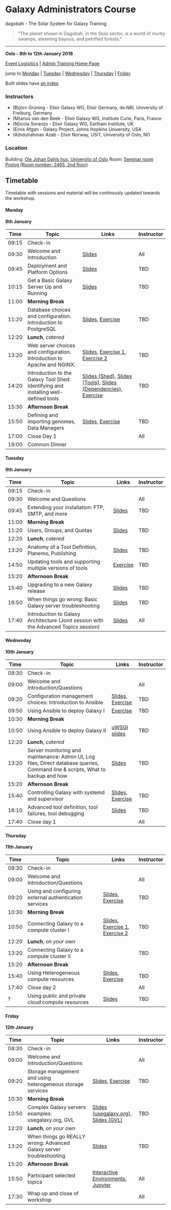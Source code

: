 # Galaxy Administrators Course

dagobah - The Solar System for Galaxy Training
> "The planet shown in Dagobah, in the Sluis sector, is a world of murky swamps, steaming bayous, and petrified forests."

---
**Oslo - 8th to 12th January 2018**

[Event Logisitics](https://docs.google.com/document/d/17ZpNQu6cC6tx-WNF6iN7T7Gu2TrOJthS98KglJa6k9s/edit?usp=sharing) | [Admin Training Home Page](https://wiki.galaxyproject.org/Events/AdminTraining2016)

jump to [Monday](#monday) | [Tuesday](#tuesday) | [Wednesday](#wednesday) | [Thursday](#thursday) | [Friday](#friday)

Built slides have [an index](https://galaxyproject.github.io/dagobah-training/2016-saltlakecity/).

### Instructors

* (B)jörn Grüning - Elixir Galaxy WG, Elixir Germany, de.NBI, University of Freiburg, Germany 
* (M)arius van den Beek - Elixir Galaxy WG, Institute Curie, Paris, France
* (N)icola Soranzo - Elixir Galaxy WG, Earlham Institute, UK
* (E)nis Afgan - Galaxy Project, Johns Hopkins University, USA
* (A)bdulrahman Azab - Elixir Norway, USIT, University of Oslo, NO

### Location

Building: [Ole Johan Dahls hus, University of Oslo](https://www.uio.no/english/about/getting-around/areas/gaustad/ga06/)
Room: [Seminar room Prolog (Room number: 2465, 2nd floor)](https://tp.uio.no/timeplan/?type=room&area=GA&building=GA06&id=GA062465&week=02&ar=2018&lang=en)

## Timetable

Timetable with sessions and material will be continously updated towards the workshop.

#### Monday
**8th January**

| **Time** | **Topic** | **Links** | **Instructor** |
| -------- | --------- | --------- | ----------- |
| 09:15 | Check-in |  |  |
| 09:30 | Welcome and Introduction | [Slides](https://galaxyproject.github.io/dagobah-training/2016-saltlakecity/00-intro/intro.html) | All |
| 09:45 | Deployment and Platform Options | [Slides](https://galaxyproject.github.io/dagobah-training/2016-saltlakecity/01-deployment-platforms/choices.html) | TBD |
| 10:15 | Get a Basic Galaxy Server Up and Running | [Slides](https://galaxyproject.github.io/dagobah-training/2016-saltlakecity/02-basic-server/get-galaxy.html) | TBD |
| 11:00 | **Morning Break** | | |
| 11:20 | Database choices and configuration. Introduction to PostgreSQL | [Slides](https://galaxyproject.github.io/dagobah-training/2016-saltlakecity/03-databases/databases.html), [Exercise](intro/03-databases/ex1-postgres.md) | TBD |
| 12:20 | **Lunch**, *catered* | | |
| 13:20 | Web server choices and configuration. Introduction to Apache and NGINX. | [Slides](https://galaxyproject.github.io/dagobah-training/2016-saltlakecity/04-web-servers/webservers.html), [Exercise 1](https://github.com/galaxyproject/dagobah-training/blob/master/intro/04-web-servers/ex1-apache.md), [Exercise 2](https://github.com/galaxyproject/dagobah-training/blob/master/intro/04-web-servers/ex2-nginx.md) | TBD |
| 14:20 | Introduction to the Galaxy Tool Shed: Identifying and installing well-defined tools | [Slides (Shed)](https://galaxyproject.github.io/dagobah-training/2016-saltlakecity/05-tool-shed/shed_intro.html), [Slides (Tools)](https://galaxyproject.github.io/dagobah-training/2016-saltlakecity/05-tool-shed/tool_installation.html), [Slides (Dependencies)](https://galaxyproject.github.io/dagobah-training/2016-saltlakecity/05-tool-shed/tool-dependencies.html), [Exercise](intro/05-tool-shed/ex-tool-management.md)| TBD |
| 15:30 | **Afternoon Break** | | |
| 15:50 | Defining and importing genomes, Data Managers | [Slides](https://galaxyproject.github.io/dagobah-training/2016-saltlakecity/06-reference-genomes/reference_genomes.html), [Exercise](intro/06-reference-genomes/ex06_reference_genomes.md) | TBD |
| 17:00 | Close Day 1 | | All |
| 19:00 | Common Dinner | | |

#### Tuesday
**9th January**

| **Time** | **Topic** | **Links** | **Instructor** |
| -------- | --------- | --------- | ----------- |
| 09:15 | Check-in |  |  |
| 09:30 | Welcome and Questions |  | All |
| 09:45 | Extending your installation: FTP, SMTP, and more| [Slides](https://galaxyproject.github.io/dagobah-training/2016-saltlakecity/07-extending-installation/extending.html) | TBD |
| 11:00 | **Morning Break** | | |
| 11:20 | Users, Groups, and Quotas | [Slides](https://galaxyproject.github.io/dagobah-training/2016-saltlakecity/08-users-groups-quotas/users-groups-quotas.html) | TBD |
| 12:20 | **Lunch**, *catered* | | |
| 13:20 | Anatomy of a Tool Definition, Planemo, Publishing | [Slides](https://galaxyproject.github.io/dagobah-training/2016-saltlakecity/09-tool-basics/tool-basics.html) | TBD |
| 14:50 | Updating tools and supporting multiple versions of tools | [Exercise](intro/05-tool-shed/ex-tool-management.md) | TBD |
| 15:20 | **Afternoon Break** | | |
| 15:40 | Upgrading to a new Galaxy release | [Slides](https://galaxyproject.github.io/dagobah-training/2016-saltlakecity/10-upgrading-release/upgrading.html) | TBD |
| 16:50 | When things go wrong: Basic Galaxy server troubleshooting | [Slides](https://galaxyproject.github.io/dagobah-training/2016-saltlakecity/11-basic-troubleshooting/basic-troubleshooting.html) | TBD |
| 17:40 | Introduction to Galaxy Architecture (Joint session with the Advanced Topics session) | [Slides](https://galaxyproject.github.io/dagobah-training/2016-saltlakecity/12-architecture/galaxy_architecture.html) | All |


#### Wednesday
**10th January**

| **Time** | **Topic** | **Links** | **Instructor** |
| -------- | --------- | --------- | ----------- |
| 08:30 | Check-in  |  |  |
| 09:00 | Welcome and Introduction/Questions |  | All |
| 09:20 | Configuration management choices: Introduction to Ansible | [Slides](https://galaxyproject.github.io/dagobah-training/2016-saltlakecity/001-ansible/ansible-introduction.html), [Exercise](https://github.com/galaxyproject/dagobah-training/blob/master/advanced/001-ansible/ex1-intro-ansible.md) | TBD |
| 09:50 | Using Ansible to deploy Galaxy I |  [Exercise](https://github.com/galaxyproject/dagobah-training/blob/master/advanced/001-ansible/ex2-galaxy-ansible.md)| TBD |
| 10:30 | **Morning Break** | | |
| 10:50 | Using Ansible to deploy Galaxy II | [uWSGI slides](https://galaxyproject.github.io/dagobah-training/2016-saltlakecity/002-monitoring-maintenance/uwsgi.html) | TBD |
| 12:20 | **Lunch**, *catered* | | |
| 13:20 | Server monitoring and maintenance: Admin UI, Log files, Direct database queries, Command line & scripts, What to backup and how | [Slides](https://galaxyproject.github.io/dagobah-training/2016-saltlakecity/002-monitoring-maintenance/monitoring-maintenance.html) | TBD |
| 15:20 | **Afternoon Break** | | |
| 15:40 | Controlling Galaxy with systemd and supervisor | [Slides](https://galaxyproject.github.io/dagobah-training/2016-saltlakecity/002a-systemd-supervisor/systemd-supervisor.html), [Exercise](https://github.com/galaxyproject/dagobah-training/blob/master/advanced/002a-systemd-supervisor/ex1-supervisor.md) | TBD |
| 16:10 | Advanced tool definition, tool failures, tool debugging | [Slides](https://galaxyproject.github.io/dagobah-training/2016-saltlakecity/003-tools-advanced/tools-advanced.html) | TBD |
| 17:40 | Close day 1 | | All |

#### Thursday
**11th January**

| **Time** | **Topic** | **Links** | **Instructor** |
| -------- | --------- | --------- | ----------- |
| 08:30 | Check-in |  |  |
| 09:00 | Welcome and Introduction/Questions |  | All |
| 09:20 | Using and configuring external authentication services | [Slides](https://galaxyproject.github.io/dagobah-training/2016-saltlakecity/004-external-auth/external-auth.html), [Exercise](https://github.com/galaxyproject/dagobah-training/blob/master/advanced/004-external-authentication/ex1-pam-auth.md) | TBD |
| 10:30 | **Morning Break** | | |
| 10:50 | Connecting Galaxy to a compute cluster I | [Slides](https://galaxyproject.github.io/dagobah-training/2016-saltlakecity/005-compute-cluster/compute-cluster.html), [Exercise 1](https://github.com/galaxyproject/dagobah-training/blob/master/advanced/005-compute-cluster/ex1-slurm.md), [Exercise 2](https://github.com/galaxyproject/dagobah-training/blob/master/advanced/005-compute-cluster/ex2-advanced-job-configs.md) | TBD |
| 12:20 | **Lunch**, *on your own* | | |
| 13:20 | Connecting Galaxy to a compute cluster II |  | TBD |
| 15:20 | **Afternoon Break** | | |
| 15:40 | Using Heterogeneous compute resources | [Slides](https://galaxyproject.github.io/dagobah-training/2016-saltlakecity/005-compute-cluster/heterogeneous.html), [Exercise](https://github.com/galaxyproject/dagobah-training/blob/master/advanced/005-compute-cluster/ex3-pulsar.md) | TBD |
| 17:40 | Close day 2 | | All |
| ? | Using public and private cloud compute resources | [Slides](https://galaxyproject.github.io/dagobah-training/2016-saltlakecity/006-clouds/clouds.html) | TBD |

#### Friday
**12th January**

| **Time** | **Topic** | **Links** | **Instructor** |
| -------- | --------- | --------- | ----------- |
| 08:30 | Check-in |  |  |
| 09:00 | Welcome and Introduction/Questions |  | All |
| 09:20 | Storage management and using heterogeneous storage services | [Slides](https://galaxyproject.github.io/dagobah-training/2016-saltlakecity/007-storage/storage.html), [Exercise](https://github.com/galaxyproject/dagobah-training/blob/master/advanced/007-storage-management/ex1-objectstore.md) | TBD |
| 10:30 | **Morning Break** | | |
| 10:50 | Complex Galaxy servers examples: usegalaxy.org, GVL | [Slides (usegalaxy.org)](https://galaxyproject.github.io/dagobah-training/2016-saltlakecity/008-main-galaxy/usegalaxy.html), [Slides (GVL)](https://docs.google.com/presentation/d/1Fm0H-Lg5vHeIhqKIFh8cI69lZMh2C4urMSEPrmgd_Wo/pub?start=false&loop=false&delayms=3000) | TBD |
| 12:20 | **Lunch**, *on your own* | | |
| 13:20 | When things go REALLY wrong: Advanced Galaxy server troubleshooting | [Slides](https://galaxyproject.github.io/dagobah-training/2016-saltlakecity/009-advanced-troubleshooting/troubleshooting.html#1) | TBD |
| 15:20 | **Afternoon Break** | | |
| 15:50 | Participant selected topics | [Interactive Environments: Jupyter](https://gist.github.com/natefoo/73bdcd9d467efd8d333ec15719e71108) | All |
| 17:30 | Wrap up and close of workshop| | All |
